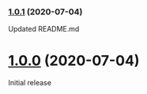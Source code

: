 ### [1.0.1](https://github.com/KadaDev/week_of_year/tree/v1.0.1) (2020-07-04)

Updated README.md

# [1.0.0](https://github.com/KadaDev/week_of_year/tree/v1.0.0) (2020-07-04)

Initial release
